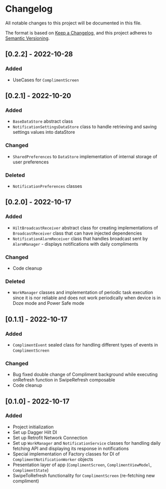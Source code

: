 # Changelog

All notable changes to this project will be documented in this file.

The format is based on [Keep a Changelog](https://keepachangelog.com/en/1.0.0/),
and this project adheres to [Semantic Versioning](https://semver.org/spec/v2.0.0.html).

## [0.2.2] - 2022-10-28

### Added
* UseCases for `ComplimentScreen`


## [0.2.1] - 2022-10-20

### Added
* `BaseDataStore` abstract class
* `NotificationSettingsDataStore` class to handle retrieving and saving settings values into dataStore

### Changed
* `SharedPreferences` to `DataStore` implementation of internal storage of user preferences

### Deleted
* `NotificationPreferences` classes


## [0.2.0] - 2022-10-17

### Added
* `HiltBroadcastReceiver` abstract class for creating implementations of `BroadcastReceiver` class that can have injected dependencies
* `NotificationAlarmReceiver` class that handles broadcast sent by `AlarmManager` - displays notifications with daily compliments

### Changed
* Code cleanup

### Deleted
* `WorkManager` classes and implementation of periodic task execution since it is nor reliable and does not work periodically when device is in Doze mode and Power Safe mode

## [0.1.1] - 2022-10-17

### Added
* `ComplimentEvent` sealed class for handling different types of events in `ComplimentScreen`

### Changed
* Bug fixed double change of Compliment background while executing onRefresh function in SwipeRefresh composable
* Code cleanup


## [0.1.0] - 2022-10-17

### Added
* Project initialization
* Set up Dagger Hilt DI
* Set up Retrofit Network Connection
* Set up `WorkManager` and `NotificationService` classes for handling daily fetching API and displaying its response in notifications
* Special implementation of Factory classes for DI of `ComplimentNotificationWorker` objects
* Presentation layer of app (`ComplimentScreen`, `ComplimentViewModel`, `ComplimentState`)
* SwipeToRefresh functionality for `ComplimentScreen` (re-fetching new compliment)
